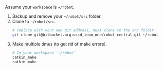 Assume your `workspace` is `~/robot`.

1. Backup and remove your `~/robot/src` folder.
2. Clone to `~/robot/src`.
    ```sh
    # replace with your own git address, must clone to the src folder
    git clone git@bitbucket.org:ucsd_team_one/robot-central.git ~/robot/src
    ```
3. Make multiple times (to get rid of make errors).
    ```sh
    # In your workspace `~/robot`
    catkin_make
    catkin_make
    ```